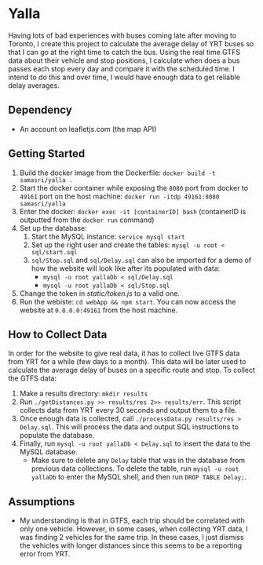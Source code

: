 # Yalla

Having lots of bad experiences with buses coming late after moving to Toronto, I create this project to calculate the average delay of YRT buses so that I can go at the right time to catch the bus. Using the real time GTFS data about their vehicle and stop positions, I calculate when does a bus passes each stop every day and compare it with the scheduled time. I intend to do this and over time, I would have enough data to get reliable delay averages.

## Dependency

* An account on leafletjs.com (the map API)

## Getting Started

1. Build the docker image from the Dockerfile: `docker build -t samasri/yalla .`
2. Start the docker container while exposing the `8080` port from docker to `49161` port on the host machine: `docker run -itdp 49161:8080 samasri/yalla`
3. Enter the docker: `docker exec -it [containerID] bash` (containerID is outputted from the `docker run` command)
4. Set up the database:
    1. Start the MySQL instance: `service mysql start`
    2. Set up the right user and create the tables: `mysql -u root < sql/start.sql`
    3. `sql/Stop.sql` and `sql/Delay.sql` can also be imported for a demo of how the website will look like after its populated with data:
        * `mysql -u root yallaDb < sql/Delay.sql`
        * `mysql -u root yallaDb < sql/Stop.sql`
5. Change the token in _static/token.js_ to a valid one.
6. Run the webiste: `cd webApp && npm start`. You can now access the website at `0.0.0.0:49161` from the host machine.

## How to Collect Data

In order for the website to give real data, it has to collect live GTFS data from YRT for a while (few days to a month). This data will be later used to calculate the average delay of buses on a specific route and stop. To collect the GTFS data:

1. Make a results directory: `mkdir results`
2. Run `./getDistances.py >> results/res 2>> results/err`. This script collects data from YRT every 30 seconds and output them to a file.
3. Once enough data is collected, call `./processData.py results/res > Delay.sql`. This will process the data and output SQL instructions to populate the database.
4. Finally, run `mysql -u root yallaDb < Delay.sql` to insert the data to the MySQL database.
    * Make sure to delete any `Delay` table that was in the database from previous data collections. To delete the table, run `mysql -u root yallaDb` to enter the MySQL shell, and then run `DROP TABLE Delay;`.

## Assumptions

* My understanding is that in GTFS, each trip should be correlated with only one vehicle. However, in some cases, when collecting YRT data, I was finding 2 vehicles for the same trip. In these cases, I just dismiss the vehicles with longer distances since this seems to be a reporting error from YRT.
